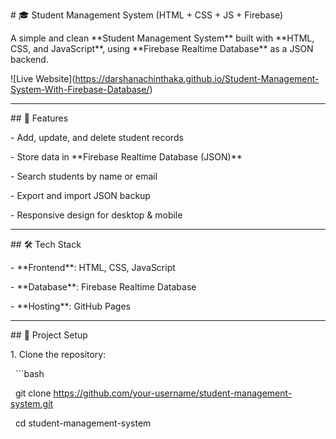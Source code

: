 \# 🎓 Student Management System (HTML + CSS + JS + Firebase)



A simple and clean \*\*Student Management System\*\* built with \*\*HTML, CSS, and JavaScript\*\*, using \*\*Firebase Realtime Database\*\* as a JSON backend.



!\[Live Website](https://darshanachinthaka.github.io/Student-Management-System-With-Firebase-Database/)



---



\## 🚀 Features

\- Add, update, and delete student records

\- Store data in \*\*Firebase Realtime Database (JSON)\*\*

\- Search students by name or email

\- Export and import JSON backup

\- Responsive design for desktop \& mobile



---



\## 🛠️ Tech Stack

\- \*\*Frontend\*\*: HTML, CSS, JavaScript  

\- \*\*Database\*\*: Firebase Realtime Database  

\- \*\*Hosting\*\*: GitHub Pages  



---



\## 📂 Project Setup



1\. Clone the repository:

&nbsp;  ```bash

&nbsp;  git clone https://github.com/your-username/student-management-system.git

&nbsp;  cd student-management-system



